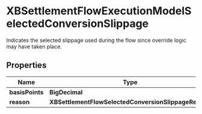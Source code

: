 

# XBSettlementFlowExecutionModelSelectedConversionSlippage

Indicates the selected slippage used during the flow since override logic may have taken place.

## Properties

| Name | Type | Description | Notes |
|------------ | ------------- | ------------- | -------------|
|**basisPoints** | **BigDecimal** |  |  |
|**reason** | **XBSettlementFlowSelectedConversionSlippageReason** |  |  |



